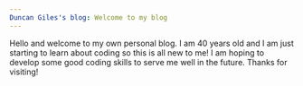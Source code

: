 ```yaml
---
Duncan Giles's blog: Welcome to my blog
---
```

Hello and welcome to my own personal blog. I am 40 years old and I am just starting to learn about coding so this is all new to me! I am hoping to develop some good coding skills to serve me well in the future. 
Thanks for visiting!
